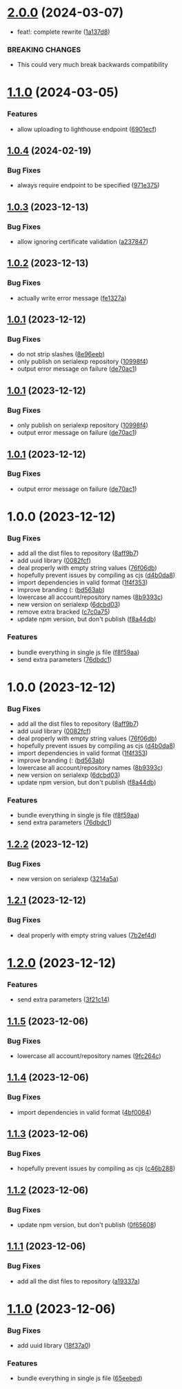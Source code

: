 # [2.0.0](https://github.com/serialexp/mycoverage-action/compare/v1.1.0...v2.0.0) (2024-03-07)


* feat!: complete rewrite ([1a137d8](https://github.com/serialexp/mycoverage-action/commit/1a137d86316781f12a5fe4da6ca4825b89bd2f78))


### BREAKING CHANGES

* This could very much break backwards compatibility

# [1.1.0](https://github.com/serialexp/mycoverage-action/compare/v1.0.4...v1.1.0) (2024-03-05)


### Features

* allow uploading to lighthouse endpoint ([6901ecf](https://github.com/serialexp/mycoverage-action/commit/6901ecfebf53494efb08a538d24401010792fa25))

## [1.0.4](https://github.com/serialexp/mycoverage-action/compare/v1.0.3...v1.0.4) (2024-02-19)


### Bug Fixes

* always require endpoint to be specified ([971e375](https://github.com/serialexp/mycoverage-action/commit/971e37594333efa42bf0ac5d13867b0ea0db60f4))

## [1.0.3](https://github.com/serialexp/mycoverage-action/compare/v1.0.2...v1.0.3) (2023-12-13)


### Bug Fixes

* allow ignoring certificate validation ([a237847](https://github.com/serialexp/mycoverage-action/commit/a23784713d0b5f8acb527c027fc584885f83659e))

## [1.0.2](https://github.com/serialexp/mycoverage-action/compare/v1.0.1...v1.0.2) (2023-12-13)


### Bug Fixes

* actually write error message ([fe1327a](https://github.com/serialexp/mycoverage-action/commit/fe1327aeac9300188a4a45472edeb8cc0d6cf431))

## [1.0.1](https://github.com/serialexp/mycoverage-action/compare/v1.0.0...v1.0.1) (2023-12-12)


### Bug Fixes

* do not strip slashes ([8e96eeb](https://github.com/serialexp/mycoverage-action/commit/8e96eeb1503574f9d5a941b9142cfdf055f70293))
* only publish on serialexp repository ([10998f4](https://github.com/serialexp/mycoverage-action/commit/10998f4966ab6e03ddca8b73604822efbc1ac0be))
* output error message on failure ([de70ac1](https://github.com/serialexp/mycoverage-action/commit/de70ac1c21a88aba2e368442a93666bed6b23e10))

## [1.0.1](https://github.com/serialexp/mycoverage-action/compare/v1.0.0...v1.0.1) (2023-12-12)


### Bug Fixes

* only publish on serialexp repository ([10998f4](https://github.com/serialexp/mycoverage-action/commit/10998f4966ab6e03ddca8b73604822efbc1ac0be))
* output error message on failure ([de70ac1](https://github.com/serialexp/mycoverage-action/commit/de70ac1c21a88aba2e368442a93666bed6b23e10))

## [1.0.1](https://github.com/serialexp/mycoverage-action/compare/v1.0.0...v1.0.1) (2023-12-12)


### Bug Fixes

* output error message on failure ([de70ac1](https://github.com/serialexp/mycoverage-action/commit/de70ac1c21a88aba2e368442a93666bed6b23e10))

# 1.0.0 (2023-12-12)


### Bug Fixes

* add all the dist files to repository ([8aff9b7](https://github.com/serialexp/mycoverage-action/commit/8aff9b72c15d24dd0fb65ea79887031d3e1d3247))
* add uuid library ([0082fcf](https://github.com/serialexp/mycoverage-action/commit/0082fcf08ea6e1a8841c2b3a4b80f6d9573df632))
* deal properly with empty string values ([76f06db](https://github.com/serialexp/mycoverage-action/commit/76f06dbea94e7db4c9d2cdd5fb41e8b3fe3193e5))
* hopefully prevent issues by compiling as cjs ([d4b0da8](https://github.com/serialexp/mycoverage-action/commit/d4b0da84d8853e44596f1d6d0b2651ddc9ae17f5))
* import dependencies in valid format ([1f4f353](https://github.com/serialexp/mycoverage-action/commit/1f4f3533597ca0f0230481f2a95f2184f63bf03f))
* improve branding (: ([bd563ab](https://github.com/serialexp/mycoverage-action/commit/bd563abae869567fa39eceaa5578a2d60577df62))
* lowercase all account/repository names ([8b9393c](https://github.com/serialexp/mycoverage-action/commit/8b9393c5833593f8295b3fbf51d250f7fff4bacc))
* new version on serialexp ([6dcbd03](https://github.com/serialexp/mycoverage-action/commit/6dcbd03ba5ec6adc86aea11f43017b6e02ce1142))
* remove extra bracked ([c7c0a75](https://github.com/serialexp/mycoverage-action/commit/c7c0a756a7d460f3849eff2582eb3c71f5a35257))
* update npm version, but don't publish ([f8a44db](https://github.com/serialexp/mycoverage-action/commit/f8a44db7821b5c72a6de2d10835a0126b8befe85))


### Features

* bundle everything in single js file ([f8f59aa](https://github.com/serialexp/mycoverage-action/commit/f8f59aa9409dc0ddfb55697618de9f5850c4a84c))
* send extra parameters ([76dbdc1](https://github.com/serialexp/mycoverage-action/commit/76dbdc1105385ad255c07f3226fa01b0ac5cd0c3))

# 1.0.0 (2023-12-12)


### Bug Fixes

* add all the dist files to repository ([8aff9b7](https://github.com/asurion-private/mycoverage-action/commit/8aff9b72c15d24dd0fb65ea79887031d3e1d3247))
* add uuid library ([0082fcf](https://github.com/asurion-private/mycoverage-action/commit/0082fcf08ea6e1a8841c2b3a4b80f6d9573df632))
* deal properly with empty string values ([76f06db](https://github.com/asurion-private/mycoverage-action/commit/76f06dbea94e7db4c9d2cdd5fb41e8b3fe3193e5))
* hopefully prevent issues by compiling as cjs ([d4b0da8](https://github.com/asurion-private/mycoverage-action/commit/d4b0da84d8853e44596f1d6d0b2651ddc9ae17f5))
* import dependencies in valid format ([1f4f353](https://github.com/asurion-private/mycoverage-action/commit/1f4f3533597ca0f0230481f2a95f2184f63bf03f))
* improve branding (: ([bd563ab](https://github.com/asurion-private/mycoverage-action/commit/bd563abae869567fa39eceaa5578a2d60577df62))
* lowercase all account/repository names ([8b9393c](https://github.com/asurion-private/mycoverage-action/commit/8b9393c5833593f8295b3fbf51d250f7fff4bacc))
* new version on serialexp ([6dcbd03](https://github.com/asurion-private/mycoverage-action/commit/6dcbd03ba5ec6adc86aea11f43017b6e02ce1142))
* update npm version, but don't publish ([f8a44db](https://github.com/asurion-private/mycoverage-action/commit/f8a44db7821b5c72a6de2d10835a0126b8befe85))


### Features

* bundle everything in single js file ([f8f59aa](https://github.com/asurion-private/mycoverage-action/commit/f8f59aa9409dc0ddfb55697618de9f5850c4a84c))
* send extra parameters ([76dbdc1](https://github.com/asurion-private/mycoverage-action/commit/76dbdc1105385ad255c07f3226fa01b0ac5cd0c3))

## [1.2.2](https://github.com/serialexp/mycoverage-action/compare/v1.2.1...v1.2.2) (2023-12-12)


### Bug Fixes

* new version on serialexp ([3214a5a](https://github.com/serialexp/mycoverage-action/commit/3214a5a4b6014a2e10abdf8045d1f9af0210d952))

## [1.2.1](https://github.com/Aeolun/mycoverage-action/compare/v1.2.0...v1.2.1) (2023-12-12)


### Bug Fixes

* deal properly with empty string values ([7b2ef4d](https://github.com/Aeolun/mycoverage-action/commit/7b2ef4d47cb6a2fdf744b3cd290218f9c30274b1))

# [1.2.0](https://github.com/Aeolun/mycoverage-action/compare/v1.1.5...v1.2.0) (2023-12-12)


### Features

* send extra parameters ([3f21c14](https://github.com/Aeolun/mycoverage-action/commit/3f21c14e4591afa01eb6d4dfb2a9afccb0f79f1b))

## [1.1.5](https://github.com/Aeolun/mycoverage-action/compare/v1.1.4...v1.1.5) (2023-12-06)


### Bug Fixes

* lowercase all account/repository names ([9fc264c](https://github.com/Aeolun/mycoverage-action/commit/9fc264c42e381c3e2afce38507ae3d4096aa798f))

## [1.1.4](https://github.com/Aeolun/mycoverage-action/compare/v1.1.3...v1.1.4) (2023-12-06)


### Bug Fixes

* import dependencies in valid format ([4bf0084](https://github.com/Aeolun/mycoverage-action/commit/4bf00846033ed071388f11f93f7fa02c974da610))

## [1.1.3](https://github.com/Aeolun/mycoverage-action/compare/v1.1.2...v1.1.3) (2023-12-06)


### Bug Fixes

* hopefully prevent issues by compiling as cjs ([c46b288](https://github.com/Aeolun/mycoverage-action/commit/c46b288219ca4be08c976e822a6d11de5c05316a))

## [1.1.2](https://github.com/Aeolun/mycoverage-action/compare/v1.1.1...v1.1.2) (2023-12-06)


### Bug Fixes

* update npm version, but don't publish ([0f65608](https://github.com/Aeolun/mycoverage-action/commit/0f656089e3c5ae79639782a771ac4755f9554e7b))

## [1.1.1](https://github.com/Aeolun/mycoverage-action/compare/v1.1.0...v1.1.1) (2023-12-06)


### Bug Fixes

* add all the dist files to repository ([a19337a](https://github.com/Aeolun/mycoverage-action/commit/a19337ae6d841f045e63e7c8764677e599b4f45f))

# [1.1.0](https://github.com/Aeolun/mycoverage-action/compare/v1.0.1...v1.1.0) (2023-12-06)


### Bug Fixes

* add uuid library ([18f37a0](https://github.com/Aeolun/mycoverage-action/commit/18f37a036e27aa85ce5d7d603017db57f55612d9))


### Features

* bundle everything in single js file ([65eebed](https://github.com/Aeolun/mycoverage-action/commit/65eebed42ab8dda13c2ec920f6b80fd4587ff78e))
